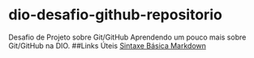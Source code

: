 # dio-desafio-github-repositorio
Desafio de Projeto sobre Git/GitHub
Aprendendo um pouco mais sobre Git/GitHub  na DIO.
##Links Úteis
[Sintaxe Básica Markdown](https://www.markdownguide.org/getting-started/)
